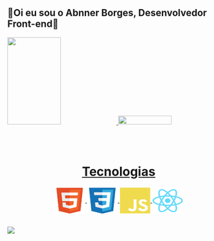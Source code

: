 ## 👋Oi eu sou o Abnner Borges, Desenvolvedor Front-end🚀


<div align="space-between">
  <a href="https://github.com/AbnnerB">
  <div > 
    <img width='49%' height="198em" src="https://github-readme-stats.vercel.app/api?username=AbnnerB&show_icons=true&theme=dracula&include_all_commits=true&count_private=true"/>
    <img width='49%' height="50%" src="https://github-readme-stats.vercel.app/api/top-langs/?username=AbnnerB&layout=compact&langs_count=7&theme=dracula"/>
  </div>
</div>
 
  <br><br>
  
  
<div align='center' style="display: inline_block">
  <h1 align='center'> Tecnologias </h1>  
  <img align="center" alt="Abnner-HTML" height="60" width="70" src="https://raw.githubusercontent.com/devicons/devicon/master/icons/html5/html5-original.svg">
  <img align="center" alt="Abnner-CSS" height="60" width="70" src="https://raw.githubusercontent.com/devicons/devicon/master/icons/css3/css3-original.svg">
  <img align="center" alt="Abnner-Js" height="60" width="70" src="https://raw.githubusercontent.com/devicons/devicon/master/icons/javascript/javascript-plain.svg">
  <img align="center" alt="Abnner-React" height="60" width="70" src="https://raw.githubusercontent.com/devicons/devicon/master/icons/react/react-original.svg">
</div>  

##

  
<a href="https://www.linkedin.com/in/abnner-borges-05a631255" target="_blank"><img src="https://img.shields.io/badge/-LinkedIn-%230077B5?style=for-the-badge&logo=linkedin&logoColor=white" target="_blank"></a> 
 
  

